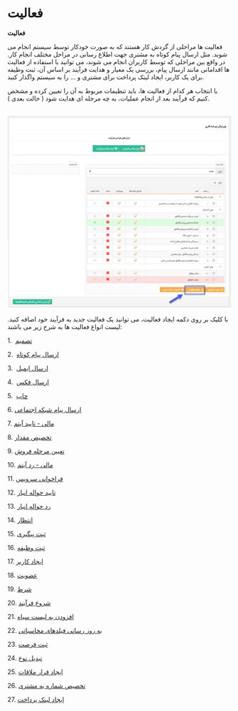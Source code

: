 # فعالیت    

**فعالیت**

فعالیت ها مراحلی از گردش کار هستند که به صورت خودکار توسط سیستم انجام می شوند. مثل ارسال پیام کوتاه به مشتری جهت اطلاع رسانی در مراحل مختلف انجام کار. در واقع بین مراحلی که توسط کاربران انجام می شوند، می توانید با استفاده از فعالیت ها اقداماتی مانند ارسال پیام، بررسی یک معیار و هدایت فرآیند بر اساس آن، ثبت وظیفه برای یک کاربر، ایجاد لینک پرداخت برای مشتری و ... را به سیستم واگذار کنید.

با انتخاب هر کدام از فعالیت ها، باید تنظیمات مربوط به آن را تعیین کرده و مشخص کنیم که فرآیند بعد از انجام عملیات، به چه مرحله ای هدایت شود ( حالت بعدی ).

 ![](Activity/Activity.png)

با کلیک بر روی دکمه ایجاد فعالیت، می توانید یک فعالیت جدید به فرآیند خود اضافه کنید. لیست انواع فعالیت ها به شرح زیر می باشند:

1.  [تصمیم](Activity/Decison.md)

2.  [ارسال پیام کوتاه](Activity/CommunicationActivity.md)

3.  [ارسال ایمیل](Activity/CommunicationActivity.md)

4.  [ارسال فکس](Activity/CommunicationActivity.md)

5.  [چاپ](Activity/CommunicationActivity.md)

6\. [ارسال پیام شبکه اجتماعی](Activity/CommunicationActivity/SendTelegram.md)

7\. [مالی - تایید آیتم](Activity/Approvingfinancialitem.md)

8\. [تخصیص مقدار](Activity/Setavalue.md)

9\. [تعیین مرحله فروش](Activity/Setsalestep.md)

10\. [مالی - رد آیتم](Activity/Approvingfinancialitem.md)

11\. [فراخوانی سرویس](Activity/Setsalestep.md)

12\. [تایید حواله انبار](Activity/Approvingwarehouserecipt.md)

13\. [رد حواله انبار](Activity/Approvingwarehouserecipt.md)

14\. [انتظار](Activity/Delay.md)

15\. [ثبت پیگیری](Activity/Setfollowup.md)

16\. [ثبت وظیفه](Activity/Settask.md)

17\. [ایجاد کاربر](Activity/CreateUser.md)

18\. [عضویت](Activity/MembershipState.md)

19\. [شرط](Activity/Condition.md)

20\. [شروع فرآیند](Activity/StartProcess.md)

21\. [افزودن به لیست سیاه](Activity/AddtoBlacklist.md)

22\. [به روز رسانی فیلدهای محاسباتی](ExternalResources.md)

23\. [ثبت فرصت](Activity/CreateSaleOpportunity.md)

24\. [تبدیل نوع](Activity/ConvertCrmObject.md)

25\. [ایجاد قرار ملاقات](Activity/SetMeeting.md)

26\. [تخصیص شماره به مشتری](Activity/AssignCustomerNo.md)

27\. [ایجاد لینک پرداخت](Activity/CreatePaymentLink.md)